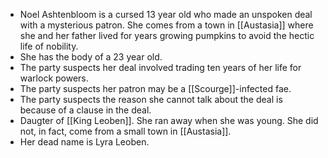 - Noel Ashtenbloom is a cursed 13 year old who made an unspoken deal with a mysterious patron. She comes from a town in [[Austasia]] where she and her father lived for years growing pumpkins to avoid the hectic life of nobility.
- She has the body of a 23 year old.
- The party suspects her deal involved trading ten years of her life for warlock powers.
- The party suspects her patron may be a [[Scourge]]-infected fae.
- The party suspects the reason she cannot talk about the deal is because of a clause in the deal.
- Daugter of [[King Leoben]]. She ran away when she was young. She did not, in fact, come from a small town in [[Austasia]].
- Her dead name is Lyra Leoben.